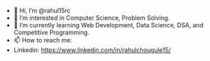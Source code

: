 - 👋 Hi, I’m @rahul15rc
- 👀 I’m interested in Computer Science, Problem Solving.
- 🌱 I’m currently learning Web Development, Data Science, DSA, and Competitive Programming.
- 📫 How to reach me:
- Linkedin: https://www.linkedin.com/in/rahulchougule15/

